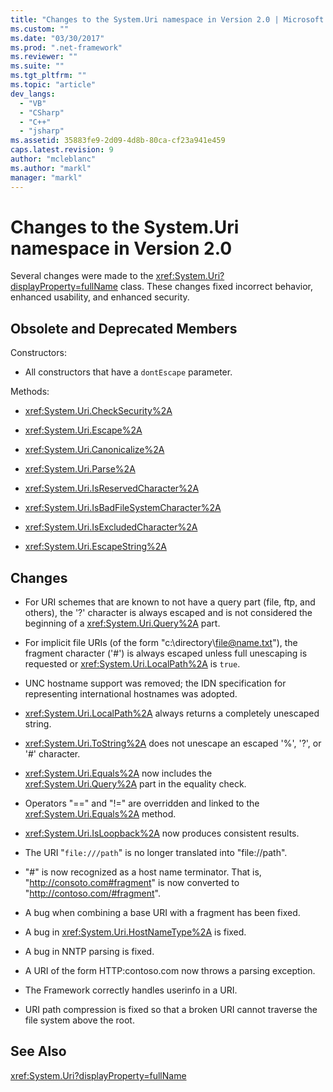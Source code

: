 ```yaml
---
title: "Changes to the System.Uri namespace in Version 2.0 | Microsoft Docs"
ms.custom: ""
ms.date: "03/30/2017"
ms.prod: ".net-framework"
ms.reviewer: ""
ms.suite: ""
ms.tgt_pltfrm: ""
ms.topic: "article"
dev_langs: 
  - "VB"
  - "CSharp"
  - "C++"
  - "jsharp"
ms.assetid: 35883fe9-2d09-4d8b-80ca-cf23a941e459
caps.latest.revision: 9
author: "mcleblanc"
ms.author: "markl"
manager: "markl"
---
```

# Changes to the System.Uri namespace in Version 2.0
Several changes were made to the <xref:System.Uri?displayProperty=fullName> class. These changes fixed incorrect behavior, enhanced usability, and enhanced security.  
  
## Obsolete and Deprecated Members  
 Constructors:  
  
-   All constructors that have a `dontEscape` parameter.  
  
 Methods:  
  
-   <xref:System.Uri.CheckSecurity%2A>  
  
-   <xref:System.Uri.Escape%2A>  
  
-   <xref:System.Uri.Canonicalize%2A>  
  
-   <xref:System.Uri.Parse%2A>  
  
-   <xref:System.Uri.IsReservedCharacter%2A>  
  
-   <xref:System.Uri.IsBadFileSystemCharacter%2A>  
  
-   <xref:System.Uri.IsExcludedCharacter%2A>  
  
-   <xref:System.Uri.EscapeString%2A>  
  
## Changes  
  
-   For URI schemes that are known to not have a query part (file, ftp, and others), the '?' character is always escaped and is not considered the beginning of a <xref:System.Uri.Query%2A> part.  
  
-   For implicit file URIs (of the form "c:\directory\file@name.txt"), the fragment character ('#') is always escaped unless full unescaping is requested or <xref:System.Uri.LocalPath%2A> is `true`.  
  
-   UNC hostname support was removed; the IDN specification for representing international hostnames was adopted.  
  
-   <xref:System.Uri.LocalPath%2A> always returns a completely unescaped string.  
  
-   <xref:System.Uri.ToString%2A> does not unescape an escaped '%', '?', or '#' character.  
  
-   <xref:System.Uri.Equals%2A> now includes the <xref:System.Uri.Query%2A> part in the equality check.  
  
-   Operators "==" and "!=" are overridden and linked to the <xref:System.Uri.Equals%2A> method.  
  
-   <xref:System.Uri.IsLoopback%2A> now produces consistent results.  
  
-   The URI "`file:///path`" is no longer translated into "file://path".  
  
-   "#" is now recognized as a host name terminator. That is, "http://consoto.com#fragment" is now converted to "http://contoso.com/#fragment".  
  
-   A bug when combining a base URI with a fragment has been fixed.  
  
-   A bug in <xref:System.Uri.HostNameType%2A> is fixed.  
  
-   A bug in NNTP parsing is fixed.  
  
-   A URI of the form HTTP:contoso.com now throws a parsing exception.  
  
-   The Framework correctly handles userinfo in a URI.  
  
-   URI path compression is fixed so that a broken URI cannot traverse the file system above the root.  
  
## See Also  
 <xref:System.Uri?displayProperty=fullName>